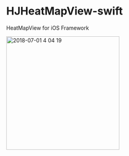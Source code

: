 # HJHeatMapView-swift
HeatMapView for iOS Framework

<img width="300" alt="2018-07-01 4 04 19" src="https://user-images.githubusercontent.com/7419790/51607671-b1ad0480-1f58-11e9-8dce-264b45c83d28.jpg">
